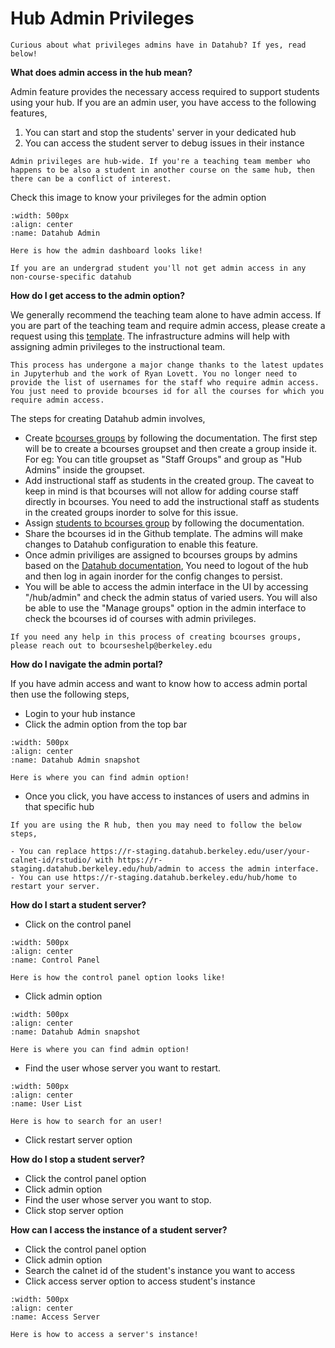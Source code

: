 # Hub Admin Privileges

```{note}
Curious about what privileges admins have in Datahub? If yes, read below!

```

**What does admin access in the hub mean?** 

Admin feature provides the necessary access required to support students using your hub. If you are an admin user, you have access to the following features,

1. You can start and stop the students' server in your dedicated hub
2. You can access the student server to debug issues in their instance

```{warning}
Admin privileges are hub-wide. If you're a teaching team member who happens to be also a student in another course on the same hub, then there can be a conflict of interest.
```

Check this image to know your privileges for the admin option

```{figure} ../images/admin.png
:width: 500px
:align: center
:name: Datahub Admin

Here is how the admin dashboard looks like!
```
```{note}
If you are an undergrad student you'll not get admin access in any non-course-specific datahub
```

**How do I get access to the admin option?** 

We generally recommend the teaching team alone to have admin access. If you are part of the teaching team and require admin access, please create a request using this [template](https://github.com/berkeley-dsep-infra/datahub/issues/new?assignees=&labels=support&template=admin_request.yml). The infrastructure admins will help with assigning admin privileges to the instructional team.

```{note}
This process has undergone a major change thanks to the latest updates in Jupyterhub and the work of Ryan Lovett. You no longer need to provide the list of usernames for the staff who require admin access. You just need to provide bcourses id for all the courses for which you require admin access.  
```

The steps for creating Datahub admin involves,
- Create [bcourses groups](https://community.canvaslms.com/t5/Instructor-Guide/How-do-I-manually-create-groups-in-a-group-set/ta-p/700) by following the documentation. The first step will be to create a bcourses groupset and then create a group inside it. For eg: You can title groupset as "Staff Groups" and group as "Hub Admins" inside the groupset.
- Add instructional staff as students in the created group. The caveat to keep in mind is that bcourses will not allow for adding course staff directly in bcourses. You need to add the instructional staff as students in the created groups inorder to solve for this issue.
- Assign [students to bcourses group](https://community.canvaslms.com/t5/Instructor-Guide/How-do-I-manually-assign-students-to-groups/ta-p/663) by following the documentation. 
- Share the bcourses id in the Github template. The admins will make changes to Datahub configuration to enable this feature.
- Once admin priviliges are assigned to bcourses groups by admins based on the [Datahub documentation](https://docs.datahub.berkeley.edu/en/latest/admins/howto/course-config.html#assigning-scopes-to-roles), You need to logout of the hub and then log in again inorder for the config changes to persist.
- You will be able to access the admin interface in the UI by accessing "<Hub URL>/hub/admin" and check the admin status of varied users. You will also be able to use the "Manage groups" option in the admin interface to check the bcourses id of courses with admin privileges.

```{note}
If you need any help in this process of creating bcourses groups, please reach out to bcourseshelp@berkeley.edu
```

**How do I navigate the admin portal?**

If you have admin access and want to know how to access admin portal then use the following steps,

- Login to your hub instance
- Click the admin option from the top bar

```{figure} ../images/adminaccess.PNG
:width: 500px
:align: center
:name: Datahub Admin snapshot

Here is where you can find admin option!
```
- Once  you click, you have access to instances of users and admins in that specific hub

```{note}
If you are using the R hub, then you may need to follow the below steps,

- You can replace https://r-staging.datahub.berkeley.edu/user/your-calnet-id/rstudio/ with https://r-staging.datahub.berkeley.edu/hub/admin to access the admin interface.
- You can use https://r-staging.datahub.berkeley.edu/hub/home to restart your server.
```

**How do I start a student server?**

- Click on the control panel

```{figure} ../images/controlpanel.PNG
:width: 500px
:align: center
:name: Control Panel

Here is how the control panel option looks like!
```
- Click admin option

```{figure} ../images/adminaccess.PNG
:width: 500px
:align: center
:name: Datahub Admin snapshot

Here is where you can find admin option!
```
- Find the user whose server you want to restart. 

```{figure} ../images/user.PNG
:width: 500px
:align: center
:name: User List

Here is how to search for an user!
```
- Click restart server option

**How do I stop a student server?**

- Click the control panel option
- Click admin option
- Find the user whose server you want to stop. 
- Click stop server option

**How can I access the instance of a student server?**

- Click the control panel option
- Click admin option
- Search the calnet id of the student's instance you want to access
- Click access server option to access student's instance


```{figure} ../images/accessserver.PNG
:width: 500px
:align: center
:name: Access Server

Here is how to access a server's instance!
```
